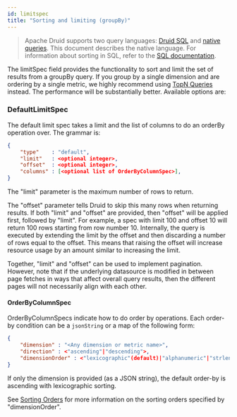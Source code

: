 ```yaml
---
id: limitspec
title: "Sorting and limiting (groupBy)"
---
```


<!--
  ~ Licensed to the Apache Software Foundation (ASF) under one
  ~ or more contributor license agreements.  See the NOTICE file
  ~ distributed with this work for additional information
  ~ regarding copyright ownership.  The ASF licenses this file
  ~ to you under the Apache License, Version 2.0 (the
  ~ "License"); you may not use this file except in compliance
  ~ with the License.  You may obtain a copy of the License at
  ~
  ~   http://www.apache.org/licenses/LICENSE-2.0
  ~
  ~ Unless required by applicable law or agreed to in writing,
  ~ software distributed under the License is distributed on an
  ~ "AS IS" BASIS, WITHOUT WARRANTIES OR CONDITIONS OF ANY
  ~ KIND, either express or implied.  See the License for the
  ~ specific language governing permissions and limitations
  ~ under the License.
  -->

> Apache Druid supports two query languages: [Druid SQL](sql.md) and [native queries](querying.md).
> This document describes the native
> language. For information about sorting in SQL, refer to the [SQL documentation](sql-syntax.md#order-by).

The limitSpec field provides the functionality to sort and limit the set of results from a groupBy query. If you group by a single dimension and are ordering by a single metric, we highly recommend using [TopN Queries](../querying/topnquery.md) instead. The performance will be substantially better. Available options are:

### DefaultLimitSpec

The default limit spec takes a limit and the list of columns to do an orderBy operation over. The grammar is:

```json
{
    "type"    : "default",
    "limit"   : <optional integer>,
    "offset"  : <optional integer>,
    "columns" : [<optional list of OrderByColumnSpec>],
}
```

The "limit" parameter is the maximum number of rows to return.

The "offset" parameter tells Druid to skip this many rows when returning results. If both "limit" and "offset" are
provided, then "offset" will be applied first, followed by "limit". For example, a spec with limit 100 and offset 10
will return 100 rows starting from row number 10. Internally, the query is executed by extending the limit by the offset
and then discarding a number of rows equal to the offset. This means that raising the offset will increase resource
usage by an amount similar to increasing the limit.

Together, "limit" and "offset" can be used to implement pagination. However, note that if the underlying datasource is
modified in between page fetches in ways that affect overall query results, then the different pages will not
necessarily align with each other.

#### OrderByColumnSpec

OrderByColumnSpecs indicate how to do order by operations. Each order-by condition can be a `jsonString` or a map of the following form:

```json
{
    "dimension" : "<Any dimension or metric name>",
    "direction" : <"ascending"|"descending">,
    "dimensionOrder" : <"lexicographic"(default)|"alphanumeric"|"strlen"|"numeric">
}
```

If only the dimension is provided (as a JSON string), the default order-by is ascending with lexicographic sorting.

See [Sorting Orders](./sorting-orders.md) for more information on the sorting orders specified by "dimensionOrder".
